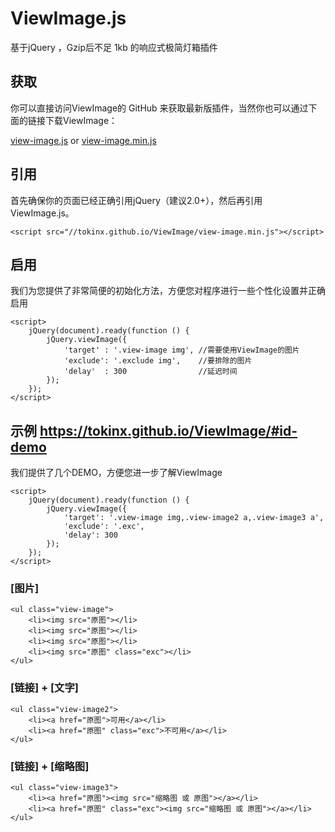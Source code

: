 # ViewImage.js

基于jQuery ，Gzip后不足 1kb 的响应式极简灯箱插件

## 获取

你可以直接访问ViewImage的  GitHub 来获取最新版插件，当然你也可以通过下面的链接下载ViewImage：

[view-image.js][1] or [view-image.min.js][2]

## 引用

首先确保你的页面已经正确引用jQuery（建议2.0+），然后再引用ViewImage.js。

    <script src="//tokinx.github.io/ViewImage/view-image.min.js"></script>

## 启用

我们为您提供了非常简便的初始化方法，方便您对程序进行一些个性化设置并正确启用

    <script>
        jQuery(document).ready(function () {
            jQuery.viewImage({
                'target' : '.view-image img', //需要使用ViewImage的图片
                'exclude': '.exclude img',    //要排除的图片
                'delay'  : 300                //延迟时间
            });
        });
    </script>

## 示例 https://tokinx.github.io/ViewImage/#id-demo

我们提供了几个DEMO，方便您进一步了解ViewImage

    <script>
        jQuery(document).ready(function () {
            jQuery.viewImage({
                'target': '.view-image img,.view-image2 a,.view-image3 a',
                'exclude': '.exc',
                'delay': 300
            });
        });
    </script>

### [图片]

    <ul class="view-image">
        <li><img src="原图"></li>
        <li><img src="原图"></li>
        <li><img src="原图"></li>
        <li><img src="原图" class="exc"></li>
    </ul>

### [链接] + [文字]

    <ul class="view-image2">
        <li><a href="原图">可用</a></li>
        <li><a href="原图" class="exc">不可用</a></li>
    </ul>

### [链接] + [缩略图]

    <ul class="view-image3">
        <li><a href="原图"><img src="缩略图 或 原图"></a></li>
        <li><a href="原图" class="exc"><img src="缩略图 或 原图"></a></li>
    </ul>

  [1]: https://tokinx.github.io/ViewImage/view-image.js
  [2]: https://tokinx.github.io/ViewImage/view-image.min.js
